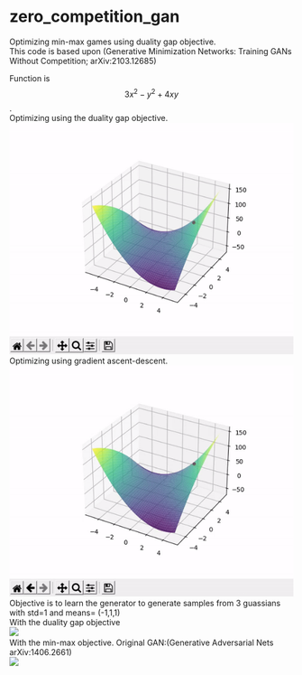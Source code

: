# zero_competition_gan
Optimizing min-max games using duality gap objective. </br>
This code is based upon (Generative Minimization Networks: Training GANs Without Competition; arXiv:2103.12685)

Function is $$3x^{2} - y^{2} + 4xy$$. </br>
Optimizing using the duality gap objective. </br> 
![](duality_gap_objective.gif)
</br> 
Optimizing using gradient ascent-descent.</br> 
![](min_max_optimization.gif)
</br>
Objective is to learn the generator to generate samples from 3 guassians with std=1 and means= (-1,1,1) </br>
With the duality gap objective </br>
![](duality_modality.gif)
</br>
With the min-max objective. Original GAN:(Generative Adversarial Nets arXiv:1406.2661) </br>
![](gan_modality.gif)
